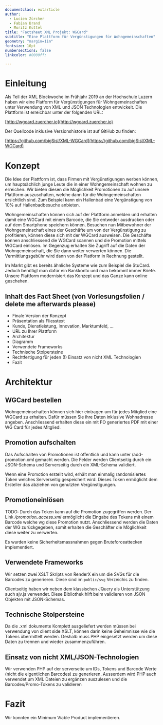 ```yaml
---
documentclass: extarticle
author:
  - Lucien Zürcher
  - Fabian Brand
  - Moritz Küttel
title: "Factsheet XML Projekt: WGCard"
subtitle: "Eine Plattform für Vergünstigungen für Wohngemeinschaften"
geometry: "margin=1in"
fontsize: 10pt
numbersections: false
linkcolor: #0000ff;

---
```


# Einleitung

Als Teil der XML Blockwoche im Frühjahr 2019 an der Hochschule Luzern haben wir eine Platform für Vergünstigungen für Wohngemeinschaften unter Verwendung von XML und JSON Technologien entwickelt. Die Plattform ist erreichbar unter der folgenden URL:

[http://wgcard.zuercher.io](http://wgcard.zuercher.io)

Der Quellcode inklusive Versionshistorie ist auf GitHub zu finden:

[https://github.com/bigSisl/XML-WGCard](https://github.com/bigSisl/XML-WGCard)

# Konzept

Die Idee der Plattform ist, dass Firmen mit Vergünstigungen werben
können, um hauptsächlich junge Leute die in einer Wohngemeinschaft
wohnen zu erreichen. Wir bieten diesen die Möglichkeit Promotionen zu auf
unsere Plattform auszuschalten, welche dann für die Wohngemeinschaften
ersichtlich sind. Zum Beispiel kann ein Hallenbad eine
Vergünstigung von 10% auf Hallenbadbesuche anbieten.

Wohngemeinschaften können sich auf der Plattform anmelden und erhalten
damit eine WGCard mit einem Barcode, die Sie entweder ausdrucken
oder auf dem Smartphone speichern können. Besuchen nun Mitbewohner
der Wohngemeinschaft eines der Geschäfte um von der Vergünstigung zu
profitieren, können diese sich mit der WGCard ausweisen. Die Geschäfte
können anschliessend die WGCard scannen und die Promotion mittels WGCard
einlösen. Im Gegenzug erhalten Sie Zugriff auf die Daten der 
Wohngemeinschaft, die Sie dann weiter verwerten können. 
Die Vermittlungsgebühr wird dann von der Platform in Rechnung gestellt.

Im Markt gibt es bereits ähnliche Systeme wie zum Beispiel die
StuCard. Jedoch benötigt man dafür ein Bankkonto und man bekommt immer
Briefe. Unsere Plattform modernisiert das Konzept und das Ganze kann
online geschehen.

## Inhalt des Fact Sheet (von Vorlesungsfolien / delete me afterwards please)
 * Finale Version der Konzept
 * Präsentation als Fliesstext
 * Kunde, Dienstleistung, Innovation, Marktumfeld, ...
 * URL zu Ihrer Plattform
 * Architektur
 * Diagramm
 * Verwendete Frameworks
 * Technische Stolpersteine
 * Rechtfertigung für jeden (!) Einsatz von nicht XML Technologien
 * Fazit

# Architektur

## WGCard bestellen

Wohngemeinschaften können sich hier eintragen um für jedes Mitglied eine WGCard zu erhalten.
Dafür müssen Sie ihre Daten inklusive Wohnadresse angeben. Anschliessend erhalten diese ein mit FO generiertes PDF mit einer WG Card für jedes Mitglied.


## Promotion aufschalten

Das Aufschalten von Promotionen ist öffentlich und
kann unter /add-promotion.xml gemacht werden. Die
Felder werden Clientseitig durch ein JSON-Schema und
Serverseitig durch ein XML-Schema validiert.

Wenn eine Promotion erstellt wird, erhält man einmalig
randomisiertes Token welches Serverseitig gespeichert wird.
Dieses Token ermöglicht dem Ersteller das abziehen von genutzten Vergünstigungen.

## Promotioneinlösen

TODO:
Durch das Token kann auf die Promotion zugegriffen werden.
Der Link _/promotion_access.xml_ ermöglicht die Eingabe des Tokens
mit einem Barcode welche wg diese Promotion nutzt. Anschliessend werden die
Daten der WG zurückgegeben, somit erhalten die Geschäfter die Möglichkeit diese
weiter zu verwerten.

Es wurden keine Sicherheitsmassnahmen gegen Bruteforceattecken implementiert.

## Verwendete Frameworks

Wir setzen zwei XSLT Skripts von RenderX ein um die SVGs für die Barcodes
zu generieren. Diese sind im `public/svg` Verzeichis zu finden.

Clientseitig haben wir neben dem klassischen JQuery als Unterstützung
auch ajv.js verwendet. Diese Bibliothek hilft beim validieren von JSON
Objekten mit JSON-Schemas.


## Technische Stolpersteine

Da die .xml dokumente Komplett ausgeliefert werden müssen bei verwendung von
client side XSLT, können darin keine Geheimnisse wie die Tokens übermittelt
werden. Deshalb muss PHP eingesetzt werden um diese Daten zu trennen und wieder
zusammenzuführen.

## Einsatz von nicht XML/JSON-Technologien

Wir verwenden PHP auf der serverseite um IDs, Tokens und Barcode Werte (nicht
die eigentlichen Barcodes) zu generieren. Ausserdem wird PHP auch verwendet um
XML Dateien zu ergänzen auszulesen und die Barcodes/Promo-Tokens zu validieren

# Fazit

Wir konnten ein Minimum Viable Product implementieren.
